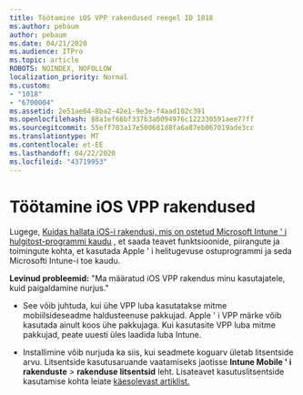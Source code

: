 ```yaml
---
title: Töötamine iOS VPP rakendused reegel ID 1018
ms.author: pebaum
author: pebaum
ms.date: 04/21/2020
ms.audience: ITPro
ms.topic: article
ROBOTS: NOINDEX, NOFOLLOW
localization_priority: Normal
ms.custom:
- "1018"
- "6700004"
ms.assetid: 2e51ae64-8ba2-42e1-9e3e-f4aad102c391
ms.openlocfilehash: 88a1ef66bf337b3a0094976c122330591aee77ff
ms.sourcegitcommit: 55eff703a17e500681d8fa6a87eb067019ade3cc
ms.translationtype: MT
ms.contentlocale: et-EE
ms.lasthandoff: 04/22/2020
ms.locfileid: "43719953"
---
```

# <a name="working-with-ios-vpp-applications"></a>Töötamine iOS VPP rakendused

Lugege, [Kuidas hallata iOS-i rakendusi, mis on ostetud Microsoft Intune ' i hulgitost-programmi kaudu](https://docs.microsoft.com/intune/vpp-apps-ios) , et saada teavet funktsioonide, piirangute ja toimingute kohta, et kasutada Apple ' i helitugevuse ostuprogrammi ja seda Microsofti Intune-i toe kaudu.
  
 **Levinud probleemid:** "Ma määratud iOS VPP rakendus minu kasutajatele, kuid paigaldamine nurjus."
  
- See võib juhtuda, kui ühe VPP luba kasutatakse mitme mobiilsideseadme haldusteenuse pakkujad. Apple ' i VPP märke võib kasutada ainult koos ühe pakkujaga. Kui kasutasite VPP luba mitme pakkujad, peate uuesti üles laadida luba Intune.

- Installimine võib nurjuda ka siis, kui seadmete koguarv ületab litsentside arvu. Litsentside kasutusaruande vaatamiseks jaotisse **Intune Mobile ' i rakenduste** \> **rakenduse litsentsid** leht. Lisateavet kasutuslitsentside kasutamise kohta leiate [käesolevast artiklist.](https://docs.microsoft.com/intune/vpp-apps-ios#revoking-app-licenses-and-deleting-tokens)
